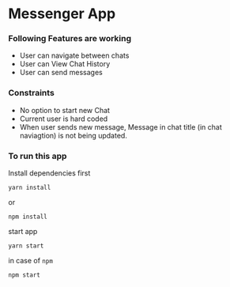 # Messenger App

### Following Features are working 

* User can navigate between chats
* User can View Chat History
* User can send messages

### Constraints

* No option to start new Chat
* Current user is hard coded
* When user sends new message, Message in chat title (in chat naviagtion) is not being updated.


### To run this app

Install dependencies first
```
yarn install
```

or

```
npm install
```

start app

```
yarn start
```

in case of `npm`

```
npm start
```

